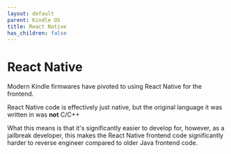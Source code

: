 ```yaml
---
layout: default
parent: Kindle OS
title: React Native
has_children: false
---
```


# React Native
Modern Kindle firmwares have pivoted to using React Native for the frontend.

React Native code is effectively just native, but the original language it was written in was **not** C/C++

What this means is that it's significantly easier to develop for, however, as a jailbreak developer, this makes the React Native frontend code significantly harder to reverse engineer compared to older Java frontend code.